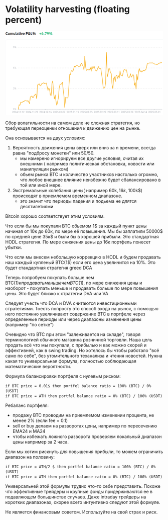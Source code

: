 # Volatility harvesting (floating percent)

![alt text](image-1.png)

Сбор волатильности на самом деле не сложная стратегия, но требующая переоценки
отношения к движению цен на рынке.

Она основывается на двух условиях:
1. Вероятность движения цены вверх или вниз за n времени, всегда равна "подбросу монетки" или 50/50.
    - мы намерено игнорируем все другие условия, считая их внешними ( например политическая обстановка, новости или манипуляции рынком)
    - обьем рынка BTC и количество участников настолько огромно, что любое внешнее влияние неизбежно будет сбалансировано в той или иной мере.
2. Экстремальные колебания цены( например 60k$, 16k$, 100k$) происходят в приемлемом временном диапазоне.
    - это значит что периоды падения и подьема не длятся десятилетиями

Bitcoin хорошо соответствует этим условиям.

Что если бы мы покупали BTC обьемом 1$ за каждый пункт цены начиная от 10к до 60к, по мере её повышения.
Мы бы заплатили 50000$ по средней цене 35к$ и были бы в хорошей прибыли. Это стандартная HODL стратегия.
По мере снижения цены до 16к портфель понесет убытки.

Что если мы внесем небольшую коррекцию в HODL и будем продавать наш каждый купленый BTC(1$) если его цена увеличится на 10%.
Это будет стандартная стратегия greed DCA

Теперь попробуем покупать больше чем BTC(1$) и продавать меньше чем BTC(1$), по мере снижения цены и наоборот - покупать меньше и продавать больше
по мере повышения цены. Это будет близко к стратегии DVA или VA

Следует учесть что DCA и DVA считаются инвестиционными стратегиями. Тоесть попросту это способ входа на рынок, с помощью него постоянно увеличивают содержание
BTC в портфеле через определенные периоды или через диапазоны изменения цены (например "по сетке")

Очевидно что BTC при этом "залеживается на складе", говоря терминологией обычного магазина розничной торговли.
Наша цель продать всё что мы покупали, с прибылью и как можно скорей и эффективней, как в swing trading.
Но хотелось бы чтобы работало "всё само по себе", без утомительного теханализа и чтения новостей.
Нужна какая то универсальная формула, полностью соблюдающая математические вероятности.

Формула балансировки портфеля с нулевым риском:
```
if BTC price = 0.01$ then portfel balance ratio = 100% (BTC) / 0% (USDT)
if BTC price = ATH then portfel balance ratio = 0% (BTC) / 100% (USDT)
```
Ребаланс портфеля: 
- продажу BTC проводим на приемлемом изменении процента, не менее 2% (если fee = 0.1)
- sell or buy делаем на разворотах цены, например по пересечению EMA24 и MA24
- чтобы избежать ложного разворота проверяем локальный диапазон цены например за 2 часа.

Если мы хотим рискнуть для повышения прибыли, то можем ограничить диапазон на половину:
```
if BTC price = ATH/2 $ then portfel balance ratio = 100% (BTC) / 0% (USDT)
if BTC price = ATH then portfel balance ratio = 0% (BTC) / 100% (USDT)
```

Универсальней этой формулы трудно что-то себе представить.
Похоже что эффективные трейдеры и крупные фонды придерживаются ее в подавляющем большинстве случаев.
Даже intraday трейдеры на коротких диапазонах, скорее всего интуитивно следуют этой формуле.

Не является финансовым советом. Используйте на свой страх и риск.

